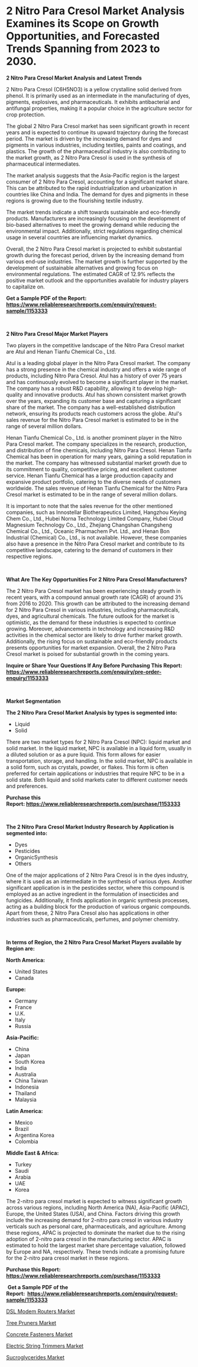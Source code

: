 <p><h1>2 Nitro Para Cresol Market Analysis Examines its Scope on Growth Opportunities, and Forecasted Trends Spanning from 2023 to 2030.</h1></p><p><strong>2 Nitro Para Cresol Market Analysis and Latest Trends</strong></p>
<p><p>2 Nitro Para Cresol (C6H5NO3) is a yellow crystalline solid derived from phenol. It is primarily used as an intermediate in the manufacturing of dyes, pigments, explosives, and pharmaceuticals. It exhibits antibacterial and antifungal properties, making it a popular choice in the agriculture sector for crop protection.</p><p>The global 2 Nitro Para Cresol market has seen significant growth in recent years and is expected to continue its upward trajectory during the forecast period. The market is driven by the increasing demand for dyes and pigments in various industries, including textiles, paints and coatings, and plastics. The growth of the pharmaceutical industry is also contributing to the market growth, as 2 Nitro Para Cresol is used in the synthesis of pharmaceutical intermediates.</p><p>The market analysis suggests that the Asia-Pacific region is the largest consumer of 2 Nitro Para Cresol, accounting for a significant market share. This can be attributed to the rapid industrialization and urbanization in countries like China and India. The demand for dyes and pigments in these regions is growing due to the flourishing textile industry.</p><p>The market trends indicate a shift towards sustainable and eco-friendly products. Manufacturers are increasingly focusing on the development of bio-based alternatives to meet the growing demand while reducing the environmental impact. Additionally, strict regulations regarding chemical usage in several countries are influencing market dynamics.</p><p>Overall, the 2 Nitro Para Cresol market is projected to exhibit substantial growth during the forecast period, driven by the increasing demand from various end-use industries. The market growth is further supported by the development of sustainable alternatives and growing focus on environmental regulations. The estimated CAGR of 12.9% reflects the positive market outlook and the opportunities available for industry players to capitalize on.</p></p>
<p><strong>Get a Sample PDF of the Report:&nbsp; <a href="https://www.reliableresearchreports.com/enquiry/request-sample/1153333">https://www.reliableresearchreports.com/enquiry/request-sample/1153333</a></strong></p>
<p>&nbsp;</p>
<p><strong>2 Nitro Para Cresol Major Market Players</strong></p>
<p><p>Two players in the competitive landscape of the Nitro Para Cresol market are Atul and Henan Tianfu Chemical Co., Ltd.</p><p>Atul is a leading global player in the Nitro Para Cresol market. The company has a strong presence in the chemical industry and offers a wide range of products, including Nitro Para Cresol. Atul has a history of over 75 years and has continuously evolved to become a significant player in the market. The company has a robust R&D capability, allowing it to develop high-quality and innovative products. Atul has shown consistent market growth over the years, expanding its customer base and capturing a significant share of the market. The company has a well-established distribution network, ensuring its products reach customers across the globe. Atul's sales revenue for the Nitro Para Cresol market is estimated to be in the range of several million dollars.</p><p>Henan Tianfu Chemical Co., Ltd. is another prominent player in the Nitro Para Cresol market. The company specializes in the research, production, and distribution of fine chemicals, including Nitro Para Cresol. Henan Tianfu Chemical has been in operation for many years, gaining a solid reputation in the market. The company has witnessed substantial market growth due to its commitment to quality, competitive pricing, and excellent customer service. Henan Tianfu Chemical has a large production capacity and expansive product portfolio, catering to the diverse needs of customers worldwide. The sales revenue of Henan Tianfu Chemical for the Nitro Para Cresol market is estimated to be in the range of several million dollars.</p><p>It is important to note that the sales revenue for the other mentioned companies, such as Innostellar Biotherapeutics Limited, Hangzhou Keying Chem Co., Ltd., Hubei Norna Technology Limited Company, Hubei Cloud Magnesium Technology Co., Ltd., Zhejiang Changshan Changsheng Chemical Co., Ltd., Oceanic Pharmachem Pvt. Ltd., and Henan Bon Industrial (Chemical) Co., Ltd., is not available. However, these companies also have a presence in the Nitro Para Cresol market and contribute to its competitive landscape, catering to the demand of customers in their respective regions.</p></p>
<p>&nbsp;</p>
<p><strong>What Are The Key Opportunities For 2 Nitro Para Cresol Manufacturers?</strong></p>
<p><p>The 2 Nitro Para Cresol market has been experiencing steady growth in recent years, with a compound annual growth rate (CAGR) of around 3% from 2016 to 2020. This growth can be attributed to the increasing demand for 2 Nitro Para Cresol in various industries, including pharmaceuticals, dyes, and agricultural chemicals. The future outlook for the market is optimistic, as the demand for these industries is expected to continue growing. Moreover, advancements in technology and increasing R&D activities in the chemical sector are likely to drive further market growth. Additionally, the rising focus on sustainable and eco-friendly products presents opportunities for market expansion. Overall, the 2 Nitro Para Cresol market is poised for substantial growth in the coming years.</p></p>
<p><strong>Inquire or Share Your Questions If Any Before Purchasing This Report: <a href="https://www.reliableresearchreports.com/enquiry/pre-order-enquiry/1153333">https://www.reliableresearchreports.com/enquiry/pre-order-enquiry/1153333</a></strong></p>
<p>&nbsp;</p>
<p><strong>Market Segmentation</strong></p>
<p><strong>The 2 Nitro Para Cresol Market Analysis by types is segmented into:</strong></p>
<p><ul><li>Liquid</li><li>Solid</li></ul></p>
<p><p>There are two market types for 2 Nitro Para Cresol (NPC): liquid market and solid market. In the liquid market, NPC is available in a liquid form, usually in a diluted solution or as a pure liquid. This form allows for easier transportation, storage, and handling. In the solid market, NPC is available in a solid form, such as crystals, powder, or flakes. This form is often preferred for certain applications or industries that require NPC to be in a solid state. Both liquid and solid markets cater to different customer needs and preferences.</p></p>
<p><strong>Purchase this Report:&nbsp;<a href="https://www.reliableresearchreports.com/purchase/1153333">https://www.reliableresearchreports.com/purchase/1153333</a></strong></p>
<p>&nbsp;</p>
<p><strong>The 2 Nitro Para Cresol Market Industry Research by Application is segmented into:</strong></p>
<p><ul><li>Dyes</li><li>Pesticides</li><li>OrganicSynthesis</li><li>Others</li></ul></p>
<p><p>One of the major applications of 2 Nitro Para Cresol is in the dyes industry, where it is used as an intermediate in the synthesis of various dyes. Another significant application is in the pesticides sector, where this compound is employed as an active ingredient in the formulation of insecticides and fungicides. Additionally, it finds application in organic synthesis processes, acting as a building block for the production of various organic compounds. Apart from these, 2 Nitro Para Cresol also has applications in other industries such as pharmaceuticals, perfumes, and polymer chemistry.</p></p>
<p>&nbsp;</p>
<p><strong>In terms of Region, the 2 Nitro Para Cresol Market Players available by Region are:</strong></p>
<p>
    <p> <strong> North America: </strong>
        <ul>
            <li>United States</li>
            <li>Canada</li>
        </ul>
        </p> 
    <p> <strong> Europe: </strong>
        <ul>
            <li>Germany</li>
            <li>France</li>
            <li>U.K.</li>
            <li>Italy</li>
            <li>Russia</li>
        </ul>
        </p> 
    <p> <strong> Asia-Pacific: </strong>
        <ul>
            <li>China</li>
            <li>Japan</li>
            <li>South Korea</li>
            <li>India</li>
            <li>Australia</li>
            <li>China Taiwan</li>
            <li>Indonesia</li>
            <li>Thailand</li>
            <li>Malaysia</li>
        </ul>
        </p> 
    <p> <strong> Latin America: </strong>
        <ul>
            <li>Mexico</li>
            <li>Brazil</li>
            <li>Argentina Korea</li>
            <li>Colombia</li>
        </ul>
        </p> 
    <p> <strong> Middle East & Africa: </strong>
        <ul>
            <li>Turkey</li>
            <li>Saudi</li>
            <li>Arabia</li>
            <li>UAE</li>
            <li>Korea</li>
        </ul>
    </p>
    </p>
<p><p>The 2-nitro para cresol market is expected to witness significant growth across various regions, including North America (NA), Asia-Pacific (APAC), Europe, the United States (USA), and China. Factors driving this growth include the increasing demand for 2-nitro para cresol in various industry verticals such as personal care, pharmaceuticals, and agriculture. Among these regions, APAC is projected to dominate the market due to the rising adoption of 2-nitro para cresol in the manufacturing sector. APAC is estimated to hold the largest market share percentage valuation, followed by Europe and NA, respectively. These trends indicate a promising future for the 2-nitro para cresol market in these regions.</p></p>
<p><strong>Purchase this Report: <a href="https://www.reliableresearchreports.com/purchase/1153333">https://www.reliableresearchreports.com/purchase/1153333</a></strong></p>
<p>&nbsp;<strong>Get a Sample PDF of the Report:&nbsp;&nbsp;<a href="https://www.reliableresearchreports.com/enquiry/request-sample/1153333">https://www.reliableresearchreports.com/enquiry/request-sample/1153333</a></strong></p>
<p><strong></strong></p>
<p><p><a href="https://medium.com/@alesiabrahimi58/dsl-modem-routers-market-size-cagr-trends-2024-2030-8dd81ff0b1ce">DSL Modem Routers Market</a></p><p><a href="https://medium.com/@judithhoffman05/tree-pruners-market-trends-forecast-and-competitive-analysis-to-2030-8a5b8bae5cd5">Tree Pruners Market</a></p><p><a href="https://github.com/maliyahmorrow6654/Market-Research-Report-List-1/blob/main/concrete-fasteners-market.md">Concrete Fasteners Market</a></p><p><a href="https://medium.com/@kimberlymontgomery2004/electric-string-trimmers-market-analysis-and-sze-forecasted-for-period-from-2023-to-2030-412dd9a9b9eb">Electric String Trimmers Market</a></p><p><a href="https://github.com/deliacustodio40/Market-Research-Report-List-1/blob/main/sucroglycerides-market.md">Sucroglycerides Market</a></p></p>